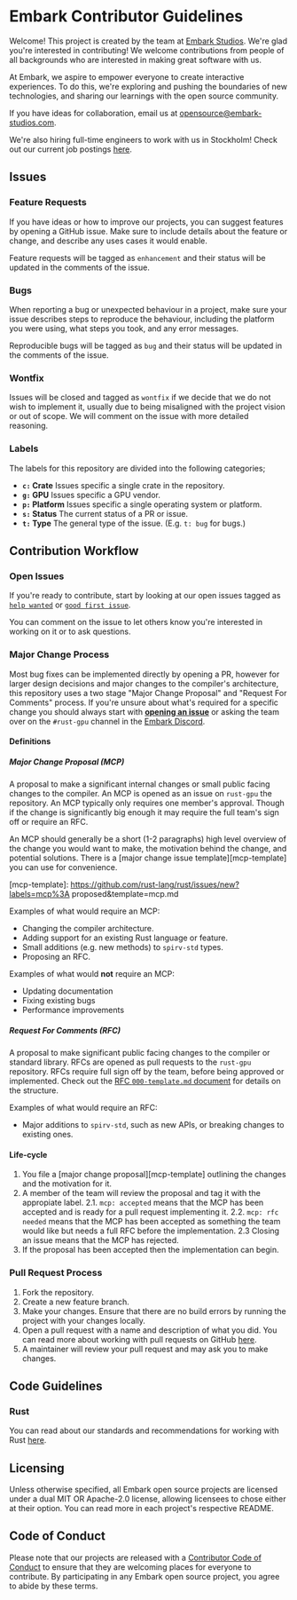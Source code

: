 # Embark Contributor Guidelines

Welcome! This project is created by the team at [Embark Studios](https://embark.games). We're glad you're interested in contributing! We welcome contributions from people of all backgrounds who are interested in making great software with us.

At Embark, we aspire to empower everyone to create interactive experiences. To do this, we're exploring and pushing the boundaries of new technologies, and sharing our learnings with the open source community.

If you have ideas for collaboration, email us at opensource@embark-studios.com.

We're also hiring full-time engineers to work with us in Stockholm! Check out our current job postings [here](https://embark.games/careers).

## Issues

### Feature Requests

If you have ideas or how to improve our projects, you can suggest features by opening a GitHub issue. Make sure to include details about the feature or change, and describe any uses cases it would enable.

Feature requests will be tagged as `enhancement` and their status will be updated in the comments of the issue.

### Bugs

When reporting a bug or unexpected behaviour in a project, make sure your issue describes steps to reproduce the behaviour, including the platform you were using, what steps you took, and any error messages.

Reproducible bugs will be tagged as `bug` and their status will be updated in the comments of the issue.

### Wontfix

Issues will be closed and tagged as `wontfix` if we decide that we do not wish to implement it, usually due to being misaligned with the project vision or out of scope. We will comment on the issue with more detailed reasoning.

### Labels
The labels for this repository are divided into the following categories;

- **`c:` Crate** Issues specific a single crate in the repository.
- **`g:` GPU** Issues specific a GPU vendor.
- **`p:` Platform** Issues specific a single operating system or platform.
- **`s:` Status** The current status of a PR or issue.
- **`t:` Type** The general type of the issue. (E.g. `t: bug` for bugs.)

## Contribution Workflow

### Open Issues

If you're ready to contribute, start by looking at our open issues tagged as [`help wanted`](../../issues?q=is%3Aopen+is%3Aissue+label%3A"help+wanted") or [`good first issue`](../../issues?q=is%3Aopen+is%3Aissue+label%3A"good+first+issue").

You can comment on the issue to let others know you're interested in working on it or to ask questions.

### Major Change Process
Most bug fixes can be implemented directly by opening a PR, however for larger design decisions and major changes to the compiler's architecture, this repository uses a two stage "Major Change Proposal" and "Request For Comments" process. If you're unsure about what's required for a specific change you should always start with [**opening an issue**][open-issue] or asking the team over on the `#rust-gpu` channel in the [Embark Discord][dis].

[dis]: https://discord.gg/8TW9nfF
[open-issue]: https://github.com/EmbarkStudios/rust-gpu/issues/new

#### Definitions

##### **Major Change Proposal (MCP)**
A proposal to make a significant internal changes or small public facing changes to the compiler. An MCP is opened as an issue on `rust-gpu` the repository. An MCP typically only requires one member's approval. Though if the change is significantly big enough it may require the full team's sign off or require an RFC.

  An MCP should generally be a short (1-2 paragraphs) high level overview of the change you would want to make, the motivation behind the change, and potential solutions. There is a [major change issue template][mcp-template] you can use for convenience.

[mcp-template]: https://github.com/rust-lang/rust/issues/new?labels=mcp%3A proposed&template=mcp.md

  Examples of what would require an MCP:

  - Changing the compiler architecture.
  - Adding support for an existing Rust language or feature.
  - Small additions (e.g. new methods) to `spirv-std` types.
  - Proposing an RFC.

  Examples of what would **not** require an MCP:

  - Updating documentation
  - Fixing existing bugs
  - Performance improvements

##### **Request For Comments (RFC)**
A proposal to make significant public facing changes to the compiler or standard library. RFCs are opened as pull requests to the `rust-gpu` repository. RFCs require full sign off by the team, before being approved or implemented. Check out the [RFC `000-template.md` document][rfc-template] for details on the structure.

[rfc-template]: https://github.com/EmbarkStudios/rust-gpu/blob/main/rfcs/000-template.md

Examples of what would require an RFC:

- Major additions to `spirv-std`, such as new APIs, or breaking changes to existing ones.

#### Life-cycle

1. You file a [major change proposal][mcp-template] outlining the changes and the motivation for it.
2. A member of the team will review the proposal and tag it with the appropiate label.
  2.1. `mcp: accepted` means that the MCP has been accepted and is ready for a pull request implementing it.
  2.2. `mcp: rfc needed` means that the MCP has been accepted as something the team would like but needs a full RFC before the implementation.
  2.3 Closing an issue means that the MCP has rejected.
3. If the proposal has been accepted then the implementation can begin.

### Pull Request Process

1. Fork the repository.
2. Create a new feature branch.
3. Make your changes. Ensure that there are no build errors by running the project with your changes locally.
4. Open a pull request with a name and description of what you did. You can read more about working with pull requests on GitHub [here](https://help.github.com/en/articles/creating-a-pull-request-from-a-fork).
5. A maintainer will review your pull request and may ask you to make changes.

## Code Guidelines

### Rust

You can read about our standards and recommendations for working with Rust [here](https://github.com/EmbarkStudios/rust-ecosystem/blob/master/guidelines.md).

## Licensing

Unless otherwise specified, all Embark open source projects are licensed under a dual MIT OR Apache-2.0 license, allowing licensees to chose either at their option. You can read more in each project's respective README.

## Code of Conduct

Please note that our projects are released with a [Contributor Code of Conduct](CODE_OF_CONDUCT.md) to ensure that they are welcoming places for everyone to contribute. By participating in any Embark open source project, you agree to abide by these terms.
